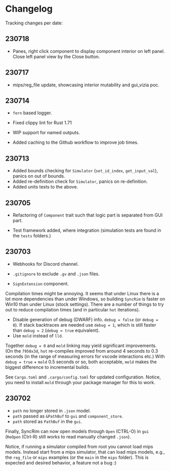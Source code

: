 # Changelog

Tracking changes per date:

## 230718

- Panes, right click component to display component interior on left panel. Close left panel view by the Close button.

## 230717

- mips/reg_file update, showcasing interior mutability and gui_vizia poc.
  
## 230714

- `fern` based logger.

- Fixed clippy lint for Rust 1.71

- WIP support for named outputs.

- Added caching to the Github workflow to improve job times.

## 230713

- Added bounds checking for `Simulator` (`set_id_index`, `get_input_val`), panics on out of bounds.
- Added re-definition check for `Simulator`, panics on re-definition.
- Added units tests to the above.

## 230705

- Refactoring of `Component` trait such that logic part is separated from GUI part.

- Test framework added, where integration (simulation tests are found in the `tests` folders.)

## 230703

- Webhooks for Discord channel.

- `.gitignore` to exclude `.gv` and `.json` files.

- `SignExtension` component.

Compilation times might be annoying. It seems that under Linux there is a lot more dependencies than under Windows, so building `SyncRim` is faster on Win10 than under Linux (stock settings). There are a number of things to try out to reduce compilation times (and in particular `hot` iterations).

- Disable generation of debug (DWARF) info. `debug = false` (or `debug = 0`). If stack backtraces are needed use `debug = 1`, which is still faster than `debug = 2` (`debug = true` equivalent).
- Use `mold` instead of `lld`.

Together `debug = 0` and `mold` linking may yield significant improvements. (On the `7950x3d`, `hot` re-compiles improved from around 4 seconds to 0.3 seconds (in the range of measuring errors for vscode interactions etc.) With `debug = true` + `mold` 0.5 seconds or so, both acceptable, `mold` makes the biggest difference to incremental builds.

See `Cargo.toml` and `.cargo/config.toml` for updated configuration. Notice, you need to install `mold` through your package manager for this to work.

## 230702

- `path` no longer stored in `.json` model.
- `path` passed as `&PathBuf` to `gui` and `component_store`.
- `path` stored as `PathBuf` in the `gui`.

Finally, SyncRim can now open models through `Open` (CTRL-O) in `gui` (`ReOpen` (Ctrl-R) still works to read manually changed `.json`).

Notice, if running a simulator compiled from root you cannot load mips models. Instead start from a mips simulator, that can load mips models, e.g., the `reg_file` or `mips` examples (or the `main` in the `mips` folder). This is expected and desired behavior, a feature not a bug :)
